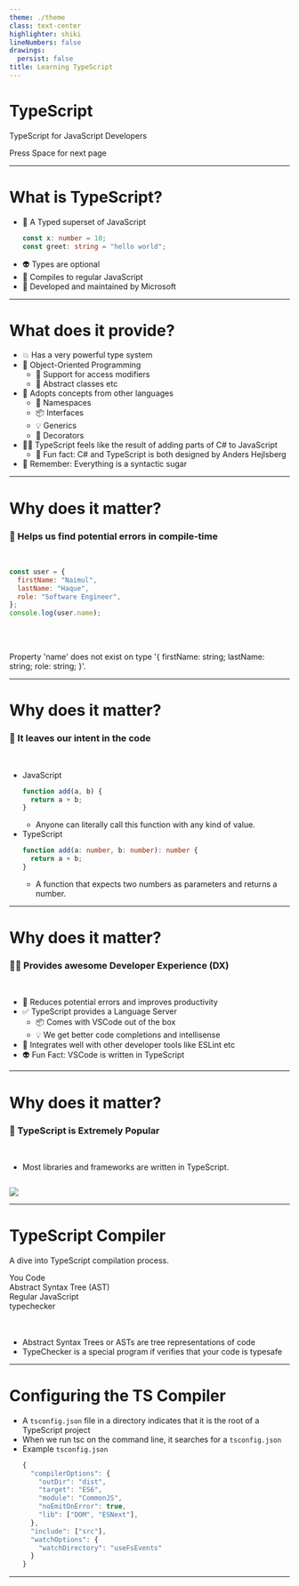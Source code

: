 ```yaml
---
theme: ./theme
class: text-center
highlighter: shiki
lineNumbers: false
drawings:
  persist: false
title: Learning TypeScript
---
```


# TypeScript

TypeScript for JavaScript Developers

<div class="pt-12">
  <span @click="$slidev.nav.next" class="px-2 py-1 rounded cursor-pointer" hover="bg-white bg-opacity-10">
    Press Space for next page <carbon:arrow-right class="inline"/>
  </span>
</div>

<div class="abs-br m-6 flex gap-2">
  <!-- <button @click="$slidev.nav.openInEditor()" title="Open in Editor" class="text-xl icon-btn opacity-50 !border-none !hover:text-white">
    <carbon:edit />
  </button> -->
  <a href="https://github.com/naimulcsx/typescript-in-bangla" target="_blank" alt="GitHub"
    class="text-xl icon-btn opacity-50 !border-none !hover:text-white">
    <carbon-logo-github />
  </a>
</div>

---

# What is TypeScript?

- 📝 A Typed superset of JavaScript
  ```ts
  const x: number = 10;
  const greet: string = "hello world";
  ```
- 👽️ Types are optional
- 🚀 Compiles to regular JavaScript
- 🎉 Developed and maintained by Microsoft

---

# What does it provide?

- 💥 Has a very powerful type system
- 🧪 Object-Oriented Programming
  - 🔧 Support for access modifiers
  - 📝 Abstract classes etc
- 💫 Adopts concepts from other languages
  - 📙 Namespaces
  - 📦️ Interfaces
  - 💡 Generics
  - 🎨 Decorators
- 🧑‍💻 TypeScript feels like the result of adding parts of C# to JavaScript
  - 🧐 Fun fact: C# and TypeScript is both designed by Anders Hejlsberg
- 🚨 Remember: Everything is a syntactic sugar

---

# Why does it matter?

### 🐛 Helps us find potential errors in compile-time

<br>

```js {1-5|6}
const user = {
  firstName: "Naimul",
  lastName: "Haque",
  role: "Software Engineer",
};
console.log(user.name);
```

<arrow v-click="2" x1="360" y1="300" x2="240" y2="260" color="#564" width="2" arrowSize="1" />

<br>
<br>

<p class="text-red-500" v-click>Property 'name' does not exist on type '{ firstName: string; lastName: string; role: string; }'.</p>

---

# Why does it matter?

### 🧠 It leaves our intent in the code

<br>

- JavaScript
  ```js
  function add(a, b) {
    return a + b;
  }
  ```
  - Anyone can literally call this function with any kind of value.
- TypeScript
  ```ts
  function add(a: number, b: number): number {
    return a + b;
  }
  ```
  - A function that expects two numbers as parameters and returns a number.

---

# Why does it matter?

### 🧑‍💻 Provides awesome Developer Experience (DX)

<br>

- 🐛 Reduces potential errors and improves productivity
- ✅ TypeScript provides a Language Server
  - 📦️ Comes with VSCode out of the box
  - 💡 We get better code completions and intellisense
- 🔨 Integrates well with other developer tools like ESLint etc
- 👽️ Fun Fact: VSCode is written in TypeScript

---

# Why does it matter?

### 🚀 TypeScript is Extremely Popular

<br>

- Most libraries and frameworks are written in TypeScript.

![]()

<img
  class="w-[600px] rounded"
  src="https://i.ibb.co/bgR6fg0/Screen-Shot-2022-05-22-at-10-13-37-PM.png"
/>

---

# TypeScript Compiler

A dive into TypeScript compilation process.

<div class="flex space-x-20 mt-10">
  <div class="w-56 h-24 border border-white flex items-center justify-center text-center px-6">
  You Code
  </div>
  
  <div class="w-56 h-24 border border-white flex items-center justify-center text-center px-6">
  Abstract Syntax Tree (AST)
  </div>
  <div class="w-56 h-24 border border-white flex items-center justify-center text-center px-6">
  Regular JavaScript
  </div>
</div>

<div class="ml-76 mt-16">
  <div class="w-56 h-24 border border-white flex items-center justify-center text-center px-6">
  typechecker
  </div>
</div>

<arrow v-click="1" x2="355" y2="200" x1="280" y1="200" color="#564" width="2" arrowSize="1" />

<arrow v-click="2" x2="450" y2="305" x1="450" y1="250" color="#564" width="2" arrowSize="1" />

<arrow v-click="3" x1="480" y1="305" x2="480" y2="250" color="#564" width="2" arrowSize="2" />

<arrow v-click="4" x2="660" y2="200" x1="585" y1="200" color="#564" width="2" arrowSize="1" />

<br> 
<br>

- Abstract Syntax Trees or ASTs are tree representations of code
- TypeChecker is a special program if verifies that your code is typesafe

---

# Configuring the TS Compiler

- A `tsconfig.json` file in a directory indicates that it is the root of a TypeScript project
- When we run tsc on the command line, it searches for a `tsconfig.json`
- Example `tsconfig.json`
  ```js
  {
    "compilerOptions": {
      "outDir": "dist",
      "target": "ES6",
      "module": "CommonJS",
      "noEmitOnError": true,
      "lib": ["DOM", "ESNext"],
    },
    "include": ["src"],
    "watchOptions": {
      "watchDirectory": "useFsEvents"
    }
  }
  ```

---
